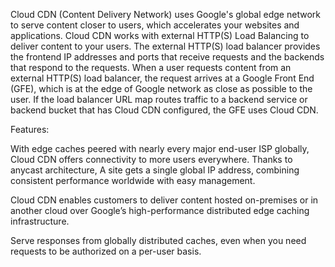 Cloud CDN (Content Delivery Network) uses Google's global edge network to serve content closer to users, which accelerates your websites and applications.
Cloud CDN works with external HTTP(S) Load Balancing to deliver content to your users. The external HTTP(S) load balancer provides the frontend IP addresses and ports that receive requests and the backends that respond to the requests.
When a user requests content from an external HTTP(S) load balancer, the request arrives at a Google Front End (GFE), which is at the edge of Google network as close as possible to the user.
If the load balancer URL map routes traffic to a backend service or backend bucket that has Cloud CDN configured, the GFE uses Cloud CDN.

Features:

With edge caches peered with nearly every major end-user ISP globally, Cloud CDN offers connectivity to more users everywhere. Thanks to anycast architecture, A site gets a single global IP address, combining consistent performance worldwide with easy management.

Cloud CDN enables customers to deliver content hosted on-premises or in another cloud over Google’s high-performance distributed edge caching infrastructure.

Serve responses from  globally distributed caches, even when you need requests to be authorized on a per-user basis.
